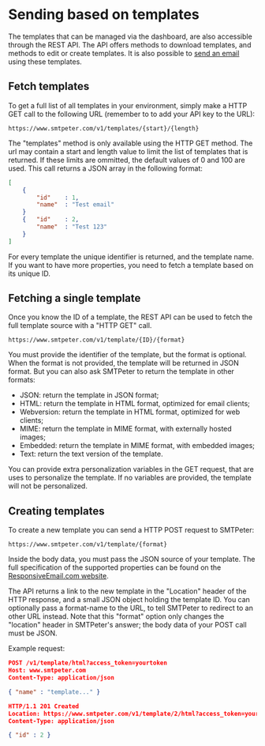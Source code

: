 # Sending based on templates

The templates that can be managed via the dashboard, are also accessible
through the REST API. The API offers methods to download templates, and
methods to edit or create templates. It is also 
possible to [send an email](rest-api) using these templates.

## Fetch templates

To get a full list of all templates in your environment, simply make a HTTP 
GET call to the following URL (remember to to add your API key to the URL):

```text
https://www.smtpeter.com/v1/templates/{start}/{length}
```

The "templates" method is only available using the HTTP GET method. The url may 
contain a start and length value to limit the list of templates that is returned. 
If these limits are ommitted, the default values of 0 and 100 are
used. This call returns a JSON array in the following format:

```json
[
    {
        "id"    : 1,
        "name"  : "Test email"
    }
    {   "id"    : 2,
        "name"  : "Test 123"
    }
]
```

For every template the unique identifier is returned, and the template name.
If you want to have more properties, you need to fetch a template based on
its unique ID.


## Fetching a single template

Once you know the ID of a template, the REST API can be used to fetch the
full template source with a "HTTP GET" call.

```text
https://www.smtpeter.com/v1/template/{ID}/{format}
```

You must provide the identifier of the template, but the format is optional. 
When the format is not provided, the template will be returned in JSON 
format. But you can also ask SMTPeter to return the template in other formats:

- JSON: return the template in JSON format;
- HTML: return the template in HTML format, optimized for email clients;
- Webversion: return the template in HTML format, optimized for web clients;
- MIME: return the template in MIME format, with externally hosted images;
- Embedded: return the template in MIME format, with embedded images;
- Text: return the text version of the template.

You can provide extra personalization variables in the GET request, that are
uses to personalize the template. If no variables are provided, the template
will not be personalized.


## Creating templates

To create a new template you can send a HTTP POST request to SMTPeter:

```text
https://www.smtpeter.com/v1/template/{format}
```

Inside the body data, you must pass the JSON source of your template. The
full specification of the supported properties can be found on the
[ResponsiveEmail.com website](https://www.responsiveemail.com).

The API returns a link to the new template in the "Location" header of the
HTTP response, and a small JSON object holding the template ID. You can 
optionally pass a format-name to the URL, to tell SMTPeter to redirect to an 
other URL instead. Note that this "format" option only changes the "location"
header in SMTPeter's answer; the body data of your POST call must be JSON.

Example request:

```json
POST /v1/template/html?access_token=yourtoken
Host: www.smtpeter.com
Content-Type: application/json

{ "name" : "template..." }

HTTP/1.1 201 Created
Location: https://www.smtpeter.com/v1/template/2/html?access_token=yourtoken
Content-Type: application/json

{ "id" : 2 }
```